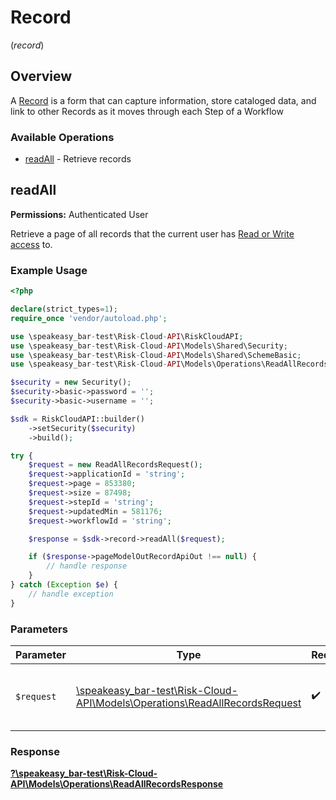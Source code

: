 # Record
(*record*)

## Overview

A [Record](https://help.logicgate.com/hc/en-us/articles/4402683104020-Complete-a-Record) is a form that can capture information, store cataloged data, and link to other Records as it moves through each Step of a Workflow

### Available Operations

* [readAll](#readall) - Retrieve records

## readAll

**Permissions:** Authenticated User

Retrieve a page of all records that the current user has [Read or Write access](https://help.logicgate.com/hc/en-us/articles/4402683227156-Permission-Sets-) to.

### Example Usage

```php
<?php

declare(strict_types=1);
require_once 'vendor/autoload.php';

use \speakeasy_bar-test\Risk-Cloud-API\RiskCloudAPI;
use \speakeasy_bar-test\Risk-Cloud-API\Models\Shared\Security;
use \speakeasy_bar-test\Risk-Cloud-API\Models\Shared\SchemeBasic;
use \speakeasy_bar-test\Risk-Cloud-API\Models\Operations\ReadAllRecordsRequest;

$security = new Security();
$security->basic->password = '';
$security->basic->username = '';

$sdk = RiskCloudAPI::builder()
    ->setSecurity($security)
    ->build();

try {
    $request = new ReadAllRecordsRequest();
    $request->applicationId = 'string';
    $request->page = 853380;
    $request->size = 87498;
    $request->stepId = 'string';
    $request->updatedMin = 581176;
    $request->workflowId = 'string';

    $response = $sdk->record->readAll($request);

    if ($response->pageModelOutRecordApiOut !== null) {
        // handle response
    }
} catch (Exception $e) {
    // handle exception
}
```

### Parameters

| Parameter                                                                                                                      | Type                                                                                                                           | Required                                                                                                                       | Description                                                                                                                    |
| ------------------------------------------------------------------------------------------------------------------------------ | ------------------------------------------------------------------------------------------------------------------------------ | ------------------------------------------------------------------------------------------------------------------------------ | ------------------------------------------------------------------------------------------------------------------------------ |
| `$request`                                                                                                                     | [\speakeasy_bar-test\Risk-Cloud-API\Models\Operations\ReadAllRecordsRequest](../../models/operations/ReadAllRecordsRequest.md) | :heavy_check_mark:                                                                                                             | The request object to use for the request.                                                                                     |


### Response

**[?\speakeasy_bar-test\Risk-Cloud-API\Models\Operations\ReadAllRecordsResponse](../../models/operations/ReadAllRecordsResponse.md)**

